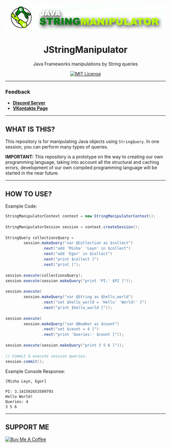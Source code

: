 <div align="center">

![Logo](logo.png)

# JStringManipulator
Java Frameworks manipulations by String queries

[![MIT License](https://img.shields.io/github/license/pl3xgaming/Purpur?&logo=github)](LICENSE)

---

</div>

### Feedback

+ **[Discord Server](https://discord.gg/GmT9pUy8af)**
+ **[VKontakte Page](https://vk.com/itzstonlex)**

---

## WHAT IS THIS?

This repository is for manipulating Java objects using `StringQuery`.
In one session, you can perform many types of queries.

**IMPORTANT:**
This repository is a prototype on the way to creating our own programming 
language, taking into account all the structural and caching errors, 
development of our own compiled programming language will be started in 
the near future.

---

## HOW TO USE?

Example Code:
```java
StringManipulatorContext context = new StringManipulatorContext();

StringManipulatorSession session = context.createSession();

StringQuery collectionsQuery =
        session.makeQuery("var @Collection as $collect")
                .next("add 'Misha' 'Leyn' in $collect")
                .next("add 'Egor' in $collect")
                .next("print $collect ]")
                .next("print ]");

session.execute(collectionsQuery);
session.execute(session.makeQuery("print 'PI:' $PI ]"));

session.execute(
        session.makeQuery("var @String as $hello_world")
                .next("set $hello_world = 'Hello' 'World!' ]")
                .next("print $hello_world ]"));

session.execute(
        session.makeQuery("var @Number as $count")
                .next("set $count = 4 ]")
                .next("print 'Queries:' $count ]"));

session.execute(session.makeQuery("print 3 5 6 ]"));

// Commit & execute session queries.
session.commit();
```

Example Console Response:
```
[Misha Leyn, Egor]

PI: 3.141592653589793
Hello World!
Queries: 4
3 5 6
```

---

## SUPPORT ME

<a href="https://www.buymeacoffee.com/itzstonlex" target="_blank"><img src="https://www.buymeacoffee.com/assets/img/custom_images/orange_img.png" alt="Buy Me A Coffee" style="height: 41px !important;width: 174px !important;box-shadow: 0px 3px 2px 0px rgba(190, 190, 190, 0.5) !important;-webkit-box-shadow: 0px 3px 2px 0px rgba(190, 190, 190, 0.5) !important;" ></a>
